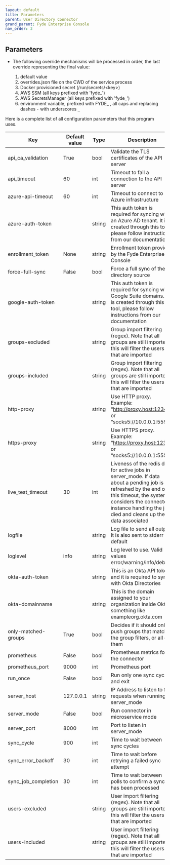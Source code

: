 ```yaml
---
layout: default
title: Parameters
parent: User Directory Connector
grand_parent: Fyde Enterprise Console
nav_order: 3
---
```

## Parameters

- The following override mechanisms will be processed in order, the last override representing the final value:

  1. default value
  1. overrides.json file on the CWD of the service process
  1. Docker provisioned secret (/run/secrets/\<key>)
  1. AWS SSM (all keys prefixed with 'fyde_')
  1. AWS SecretsManager (all keys prefixed with 'fyde_')
  1. environment variable, prefixed with FYDE_ , all caps and replacing dashes `-` with underscores `_`

Here is a complete list of all configuration parameters that this program uses.

| Key               | Default value | Type  | Description |
|-------------------|---------------|-------|-------------|
|api_ca_validation  |True           |bool   |Validate the TLS certificates of the API server|
|api_timeout        |60             |int    |Timeout to fail a connection to the API server|
|azure-api-timeout  |60             |int    |Timeout to connect to Azure infrastructure|
|azure-auth-token   |               |string |This auth token is required for syncing with an Azure AD tenant. It is created through this tool, please follow instructions from our documentation|
|enrollment_token   |None           |string |Enrollment token provided by the Fyde Enterprise Console|
|force-full-sync    |False          |bool   |Force a full sync of the directory source|
|google-auth-token  |               |string |This auth token is required for syncing with Google Suite domains. It is created through this tool, please follow instructions from our documentation|
|groups-excluded    |               |string |Group import filtering (regex). Note that all groups are still imported, this will filter the users that are imported|
|groups-included    |               |string |Group import filtering (regex). Note that all groups are still imported, this will filter the users that are imported|
|http-proxy         |               |string |Use HTTP proxy. Example: “http://proxy.host:1234/” or “socks5://10.0.0.1:5555”|
|https-proxy        |               |string |Use HTTPS proxy. Example: “https://proxy.host:1234/” or “socks5://10.0.0.1:5555”|
|live_test_timeout  |30             |int    |Liveness of the redis data for active jobs in server_mode. If data about a pending job is not refreshed by the end of this timeout, the system considers the connector instance handling the job died and cleans up the data associated|
|logfile            |               |string |Log file to send all output. It is also sent to stderr by default|
|loglevel           |info           |string |Log level to use. Valid values error/warning/info/debug |
|okta-auth-token    |               |string |This is an Okta API token and it is required to sync with Okta Directories|
|okta-domainname    |               |string |This is the domain assigned to your organization inside Okta. something like exampleorg.okta.com|
|only-matched-groups|True           |bool   |Decides if it should only push groups that match the group filters, or all of them |
|prometheus         |False          |bool   |Prometheus metrics for the connector|
|prometheus_port    |9000           |int    |Prometheus port|
|run_once           |False          |bool   |Run only one sync cycle and exit|
|server_host        |127.0.0.1      |string |IP Address to listen to for requests when running in server_mode|
|server_mode        |False          |bool   |Run connector in microservice mode|
|server_port        |8000           |int    |Port to listen in server_mode|
|sync_cycle         |900            |int    |Time to wait between sync cycles|
|sync_error_backoff |30             |int    |Time to wait before retrying a failed sync attempt|
|sync_job_completion|30             |int    |Time to wait between polls to confirm a sync job has been processed|
|users-excluded     |               |string |User import filtering (regex). Note that all groups are still imported, this will filter the users that are imported|
|users-included     |               |string |User import filtering (regex). Note that all groups are still imported, this will filter the users that are imported|
